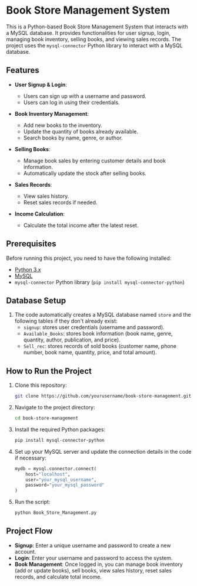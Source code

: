 # Book Store Management System

This is a Python-based Book Store Management System that interacts with a MySQL database. It provides functionalities for user signup, login, managing book inventory, selling books, and viewing sales records. The project uses the `mysql-connector` Python library to interact with a MySQL database.

## Features
- **User Signup & Login**: 
  - Users can sign up with a username and password.
  - Users can log in using their credentials.
  
- **Book Inventory Management**: 
  - Add new books to the inventory.
  - Update the quantity of books already available.
  - Search books by name, genre, or author.

- **Selling Books**:
  - Manage book sales by entering customer details and book information.
  - Automatically update the stock after selling books.
  
- **Sales Records**:
  - View sales history.
  - Reset sales records if needed.
  
- **Income Calculation**:
  - Calculate the total income after the latest reset.

## Prerequisites

Before running this project, you need to have the following installed:

- [Python 3.x](https://www.python.org/downloads/)
- [MySQL](https://www.mysql.com/downloads/)
- `mysql-connector` Python library (`pip install mysql-connector-python`)

## Database Setup

1. The code automatically creates a MySQL database named `store` and the following tables if they don't already exist:
   - `signup`: stores user credentials (username and password).
   - `Available_Books`: stores book information (book name, genre, quantity, author, publication, and price).
   - `Sell_rec`: stores records of sold books (customer name, phone number, book name, quantity, price, and total amount).

## How to Run the Project

1. Clone this repository:

    ```bash
    git clone https://github.com/yourusername/book-store-management.git
    ```

2. Navigate to the project directory:

    ```bash
    cd book-store-management
    ```

3. Install the required Python packages:

    ```bash
    pip install mysql-connector-python
    ```

4. Set up your MySQL server and update the connection details in the code if necessary:

    ```python
    mydb = mysql.connector.connect(
        host="localhost",
        user="your_mysql_username",
        password="your_mysql_password"
    )
    ```

5. Run the script:

    ```bash
    python Book_Store_Management.py
    ```

## Project Flow

- **Signup**: Enter a unique username and password to create a new account.
- **Login**: Enter your username and password to access the system.
- **Book Management**: Once logged in, you can manage book inventory (add or update books), sell books, view sales history, reset sales records, and calculate total income.

